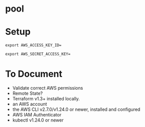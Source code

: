 # pool

# Setup

```
export AWS_ACCESS_KEY_ID=
```

```
export AWS_SECRET_ACCESS_KEY=
```

# To Document

- Validate correct AWS permissions
- Remote State?
- Terraform v1.3+ installed locally.
- an AWS account
- the AWS CLI v2.7.0/v1.24.0 or newer, installed and configured
- AWS IAM Authenticator
- kubectl v1.24.0 or newer
